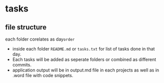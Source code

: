 # tasks

## file structure
each folder corelates as day`order`
- inside each folder `README.md` or `tasks.txt` for list of tasks done in that day.
- Each tasks will be added as seperate folders or combined as different commits.
- application output will be in output.md file in each projects as well as in .word file with code snippets. 
